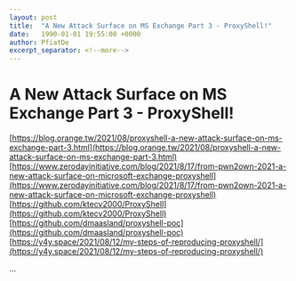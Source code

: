 ```yaml
---
layout: post
title:  "A New Attack Surface on MS Exchange Part 3 - ProxyShell!"
date:   1990-01-01 19:55:00 +0000
author: PfiatDe
excerpt_separator: <!--more-->
---
```


# A New Attack Surface on MS Exchange Part 3 - ProxyShell!
[https://blog.orange.tw/2021/08/proxyshell-a-new-attack-surface-on-ms-exchange-part-3.html](https://blog.orange.tw/2021/08/proxyshell-a-new-attack-surface-on-ms-exchange-part-3.html)
[https://www.zerodayinitiative.com/blog/2021/8/17/from-pwn2own-2021-a-new-attack-surface-on-microsoft-exchange-proxyshell](https://www.zerodayinitiative.com/blog/2021/8/17/from-pwn2own-2021-a-new-attack-surface-on-microsoft-exchange-proxyshell)
[https://github.com/ktecv2000/ProxyShell](https://github.com/ktecv2000/ProxyShell)
[https://github.com/dmaasland/proxyshell-poc](https://github.com/dmaasland/proxyshell-poc)
[https://y4y.space/2021/08/12/my-steps-of-reproducing-proxyshell/](https://y4y.space/2021/08/12/my-steps-of-reproducing-proxyshell/)

...
<!--more-->
